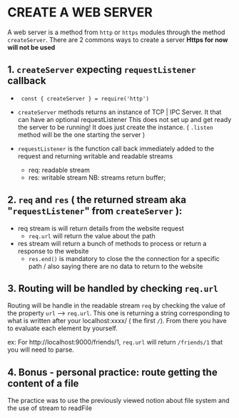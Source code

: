 # CREATE A WEB SERVER

A web server is a method from `http` or `https` modules through
the method `createServer`.
There are 2 commons ways to create a server
**Https for now will not be used**

## 1. `createServer` expecting `requestListener` callback
- ``` const { createServer } = require('http')```
- `createServer` methods returns an instance of TCP | IPC Server.
It that can have an optional requestListener
This does not set up and get ready the server to be running! It
does just create the instance. ( `.listen` method will be the one
starting the server )


- `requestListener` is the function call back immediately added
	to the request and returning writable and readable streams
	- req: readable stream
	- res: writable stream
	NB: streams return buffer;

## 2. `req` and `res` ( the returned stream aka "`requestListener`" from `createServer` ):
- req stream is will return details from the website request
	- `req.url` will return the value about the path
- res stream will return a bunch of methods to process or return
	a response to the website
	- `res.end()` is mandatory to close the the connection for a
	specific path / also saying there are no data to return to the
	website


## 3. Routing will be handled by checking `req.url`
Routing will be handle in the readable stream `req` by 
checking the value of the property `url` --> `req.url`.
This one is returning a string corresponding to what is
written after your localhost:xxxx/ ( the first `/`).
From there you have to evaluate each element by yourself.

ex: For http://localhost:9000/friends/1, `req.url` will return
`/friends/1` that you will need to parse.

## 4. Bonus - personal practice: route getting the content of a file
The practice was to use the previously viewed notion about file system and the use of stream to readFile